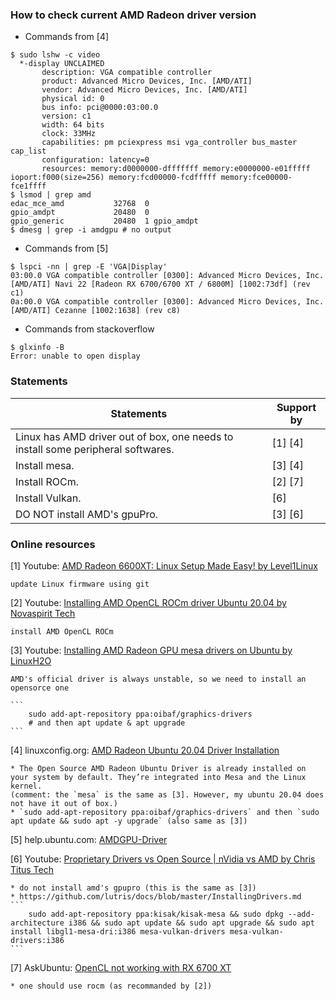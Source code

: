 ### How to check current AMD Radeon driver version

* Commands from [4]

```
$ sudo lshw -c video
  *-display UNCLAIMED
       description: VGA compatible controller
       product: Advanced Micro Devices, Inc. [AMD/ATI]
       vendor: Advanced Micro Devices, Inc. [AMD/ATI]
       physical id: 0
       bus info: pci@0000:03:00.0
       version: c1
       width: 64 bits
       clock: 33MHz
       capabilities: pm pciexpress msi vga_controller bus_master cap_list
       configuration: latency=0
       resources: memory:d0000000-dfffffff memory:e0000000-e01fffff ioport:f000(size=256) memory:fcd00000-fcdfffff memory:fce00000-fce1ffff
$ lsmod | grep amd
edac_mce_amd           32768  0
gpio_amdpt             20480  0
gpio_generic           20480  1 gpio_amdpt
$ dmesg | grep -i amdgpu # no output
```

* Commands from [5]

```
$ lspci -nn | grep -E 'VGA|Display'
03:00.0 VGA compatible controller [0300]: Advanced Micro Devices, Inc. [AMD/ATI] Navi 22 [Radeon RX 6700/6700 XT / 6800M] [1002:73df] (rev c1)
0a:00.0 VGA compatible controller [0300]: Advanced Micro Devices, Inc. [AMD/ATI] Cezanne [1002:1638] (rev c8)
```

* Commands from stackoverflow

```
$ glxinfo -B
Error: unable to open display
```

### Statements

Statements|Support by
----------|----------
Linux has AMD driver out of box, one needs to install some peripheral softwares.| [1] [4]
Install mesa.                                                                   | [3] [4]
Install ROCm.                                                                   | [2] [7]
Install Vulkan.                                                                 | [6]
DO NOT install AMD's gpuPro.                                                    | [3] [6]

### Online resources

[1] Youtube: [AMD Radeon 6600XT: Linux Setup Made Easy! by Level1Linux](https://www.youtube.com/watch?v=VSXftsxBpi0)

    update Linux firmware using git

[2] Youtube: [Installing AMD OpenCL ROCm driver Ubuntu 20.04 by Novaspirit Tech](https://www.youtube.com/watch?v=efKjfBkjPlM)

    install AMD OpenCL ROCm

[3] Youtube: [Installing AMD Radeon GPU mesa drivers on Ubuntu by LinuxH2O](https://www.youtube.com/watch?v=MgfSXjnawYE)

    AMD's official driver is always unstable, so we need to install an opensorce one

    ```
        sudo add-apt-repository ppa:oibaf/graphics-drivers
        # and then apt update & apt upgrade
    ```

[4] linuxconfig.org: [AMD Radeon Ubuntu 20.04 Driver Installation](https://linuxconfig.org/amd-radeon-ubuntu-20-04-driver-installation)

    * The Open Source AMD Radeon Ubuntu Driver is already installed on your system by default. They’re integrated into Mesa and the Linux kernel.
    (comment: the `mesa` is the same as [3]. However, my ubuntu 20.04 does not have it out of box.)
    * `sudo add-apt-repository ppa:oibaf/graphics-drivers` and then `sudo apt update && sudo apt -y upgrade` (also same as [3])

[5] help.ubuntu.com: [AMDGPU-Driver](https://help.ubuntu.com/community/AMDGPU-Driver)

[6] Youtube: [Proprietary Drivers vs Open Source | nVidia vs AMD by Chris Titus Tech](https://www.youtube.com/watch?v=0tL4y5Gmol8)

    * do not install amd's gpupro (this is the same as [3])
    * https://github.com/lutris/docs/blob/master/InstallingDrivers.md
    ```
        sudo add-apt-repository ppa:kisak/kisak-mesa && sudo dpkg --add-architecture i386 && sudo apt update && sudo apt upgrade && sudo apt install libgl1-mesa-dri:i386 mesa-vulkan-drivers mesa-vulkan-drivers:i386
    ```

[7] AskUbuntu: [OpenCL not working with RX 6700 XT](https://askubuntu.com/questions/1336913/opencl-not-working-with-rx-6700-xt)

    * one should use rocm (as recommanded by [2])